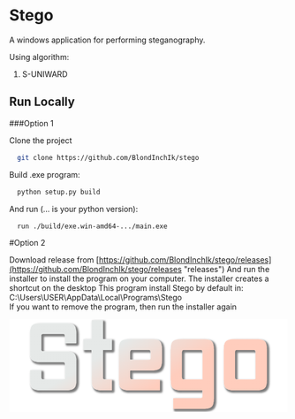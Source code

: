 # Stego

A windows application for performing steganography.

Using algorithm:
1. S-UNIWARD

## Run Locally

###Option 1

Clone the project

```bash
  git clone https://github.com/BlondInchIk/stego
```

Build .exe program:

```bash
  python setup.py build 
```

And run (... is your python version):

```bash
  run ./build/exe.win-amd64-.../main.exe
```

#Option 2

Download release from [https://github.com/BlondInchIk/stego/releases](https://github.com/BlondInchIk/stego/releases "releases")
And run the installer to install the program on your computer.
The installer creates a shortcut on the desktop
This program install Stego by default in: C:\Users\USER\AppData\Local\Programs\Stego\
If you want to remove the program, then run the installer again

![alt-текст](https://raw.githubusercontent.com/BlondInchIk/stego/master/stego.png "stego")

